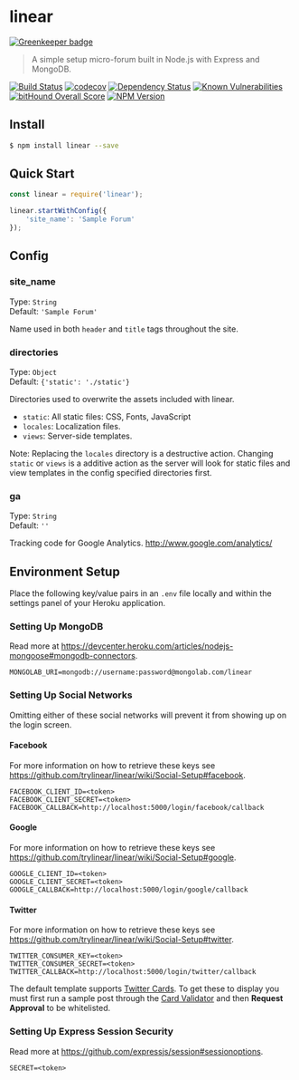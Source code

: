 # linear

[![Greenkeeper badge](https://badges.greenkeeper.io/trylinear/linear.svg)](https://greenkeeper.io/)

> A simple setup micro-forum built in Node.js with Express and MongoDB.

[![Build Status](https://travis-ci.org/trylinear/linear.svg)](https://travis-ci.org/trylinear/linear)
[![codecov](https://img.shields.io/codecov/c/github/trylinear/linear/master.svg)](https://codecov.io/gh/trylinear/linear)
[![Dependency Status](https://david-dm.org/trylinear/linear.svg?style=flat)](https://david-dm.org/trylinear/linear/)
[![Known Vulnerabilities](https://snyk.io/test/npm/linear/badge.svg)](https://snyk.io/test/npm/linear)
[![bitHound Overall Score](https://www.bithound.io/github/trylinear/linear/badges/score.svg)](https://www.bithound.io/github/trylinear/linear)
[![NPM Version](http://img.shields.io/npm/v/linear.svg?style=flat)](https://www.npmjs.org/package/linear/)

## Install

```bash
$ npm install linear --save
```

## Quick Start

```javascript
const linear = require('linear');

linear.startWithConfig({
    'site_name': 'Sample Forum'
});
```

## Config

### site_name

Type: `String`  
Default: `'Sample Forum'`

Name used in both `header` and `title` tags throughout the site.

### directories

Type: `Object`  
Default: `{'static': './static'}`

Directories used to overwrite the assets included with linear.

- `static`: All static files: CSS, Fonts, JavaScript
- `locales`: Localization files.
- `views`: Server-side templates.

Note: Replacing the `locales` directory is a destructive action. Changing `static` or `views` is a additive action as the server will look for static files and view templates in the config specified directories first.

### ga

Type: `String`  
Default: `''`

Tracking code for Google Analytics. <http://www.google.com/analytics/>

## Environment Setup

Place the following key/value pairs in an `.env` file locally and within the settings panel of your Heroku application.

### Setting Up MongoDB

Read more at <https://devcenter.heroku.com/articles/nodejs-mongoose#mongodb-connectors>.

```
MONGOLAB_URI=mongodb://username:password@mongolab.com/linear
```

### Setting Up Social Networks

Omitting either of these social networks will prevent it from showing up on the login screen.

#### Facebook

For more information on how to retrieve these keys see <https://github.com/trylinear/linear/wiki/Social-Setup#facebook>.

```
FACEBOOK_CLIENT_ID=<token>
FACEBOOK_CLIENT_SECRET=<token>
FACEBOOK_CALLBACK=http://localhost:5000/login/facebook/callback
```

#### Google

For more information on how to retrieve these keys see <https://github.com/trylinear/linear/wiki/Social-Setup#google>.

```
GOOGLE_CLIENT_ID=<token>
GOOGLE_CLIENT_SECRET=<token>
GOOGLE_CALLBACK=http://localhost:5000/login/google/callback
```

#### Twitter

For more information on how to retrieve these keys see <https://github.com/trylinear/linear/wiki/Social-Setup#twitter>.

```
TWITTER_CONSUMER_KEY=<token>
TWITTER_CONSUMER_SECRET=<token>
TWITTER_CALLBACK=http://localhost:5000/login/twitter/callback
```

The default template supports [Twitter Cards](https://dev.twitter.com/cards/overview). To get these to display you must first run a sample post through the [Card Validator](https://cards-dev.twitter.com/validator) and then **Request Approval** to be whitelisted.

### Setting Up Express Session Security

Read more at <https://github.com/expressjs/session#sessionoptions>.

```
SECRET=<token>
```
